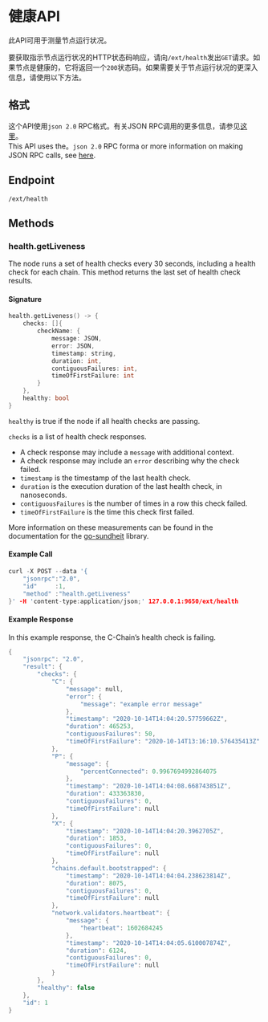 # 健康API

此API可用于测量节点运行状况。

要获取指示节点运行状况的HTTP状态码响应，请向`/ext/health`发出`GET`请求。如果节点是健康的，它将返回一个`200`状态码。如果需要关于节点运行状况的更深入信息，请使用以下方法。  

## 格式

这个API使用`json 2.0` RPC格式。有关JSON RPC调用的更多信息，请参见[这里](issuing-api-calls.md)。  
This API uses the。`json 2.0` RPC forma or more information on making JSON RPC calls, see [here](issuing-api-calls.md).

## Endpoint

```text
/ext/health
```

## Methods

### health.getLiveness

The node runs a set of health checks every 30 seconds, including a health check for each chain. This method returns the last set of health check results.

#### **Signature**

```cpp
health.getLiveness() -> {
    checks: []{
        checkName: {
            message: JSON,
            error: JSON,
            timestamp: string,
            duration: int,
            contiguousFailures: int,
            timeOfFirstFailure: int
        }
    },
    healthy: bool
}
```

`healthy` is true if the node if all health checks are passing.

`checks` is a list of health check responses.

* A check response may include a `message` with additional context.
* A check response may include an `error` describing why the check failed.
* `timestamp` is the timestamp of the last health check.
* `duration` is the execution duration of the last health check, in nanoseconds.
* `contiguousFailures` is the number of times in a row this check failed.
* `timeOfFirstFailure` is the time this check first failed.

More information on these measurements can be found in the documentation for the [go-sundheit](https://github.com/AppsFlyer/go-sundheit) library.

#### **Example Call**

```cpp
curl -X POST --data '{
    "jsonrpc":"2.0",
    "id"     :1,
    "method" :"health.getLiveness"
}' -H 'content-type:application/json;' 127.0.0.1:9650/ext/health
```

#### **Example Response**

In this example response, the C-Chain’s health check is failing.

```cpp
{
    "jsonrpc": "2.0",
    "result": {
        "checks": {
            "C": {
                "message": null,
                "error": {
                    "message": "example error message"
                },
                "timestamp": "2020-10-14T14:04:20.57759662Z",
                "duration": 465253,
                "contiguousFailures": 50,
                "timeOfFirstFailure": "2020-10-14T13:16:10.576435413Z"
            },
            "P": {
                "message": {
                    "percentConnected": 0.9967694992864075
                },
                "timestamp": "2020-10-14T14:04:08.668743851Z",
                "duration": 433363830,
                "contiguousFailures": 0,
                "timeOfFirstFailure": null
            },
            "X": {
                "timestamp": "2020-10-14T14:04:20.3962705Z",
                "duration": 1853,
                "contiguousFailures": 0,
                "timeOfFirstFailure": null
            },
            "chains.default.bootstrapped": {
                "timestamp": "2020-10-14T14:04:04.238623814Z",
                "duration": 8075,
                "contiguousFailures": 0,
                "timeOfFirstFailure": null
            },
            "network.validators.heartbeat": {
                "message": {
                    "heartbeat": 1602684245
                },
                "timestamp": "2020-10-14T14:04:05.610007874Z",
                "duration": 6124,
                "contiguousFailures": 0,
                "timeOfFirstFailure": null
            }
        },
        "healthy": false
    },
    "id": 1
}
```

<!--stackedit_data:
eyJoaXN0b3J5IjpbLTUwNTk3ODU0OV19
-->